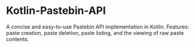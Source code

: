 # Kotlin-Pastebin-API

A concise and easy-to-use Pastebin API implementation in Kotlin. Features: paste creation, paste deletion, paste listing, and the viewing of raw paste contents.
